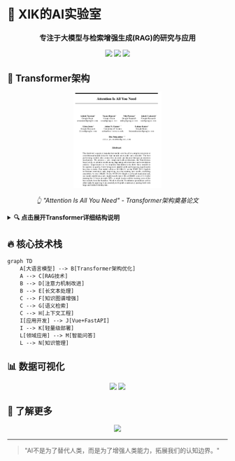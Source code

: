 # 🚀 XIK的AI实验室

<div align="center">
  <h3>专注于大模型与检索增强生成(RAG)的研究与应用</h3>
</div>

<p align="center">
  <img src="https://img.shields.io/badge/LLM-专家-blue?style=for-the-badge" />
  <img src="https://img.shields.io/badge/RAG-研究者-green?style=for-the-badge" />
  <img src="https://img.shields.io/badge/Transformer-工程师-orange?style=for-the-badge" />
</p>

## 🧠 Transformer架构

<div align="center">
<img src="./images/transformer.png" alt="Attention Is All You Need论文首页" width="40%" />
<p><i>👆 "Attention Is All You Need" - Transformer架构奠基论文</i></p>
</div>

<details>
<summary><b>🔍 点击展开Transformer详细结构说明</b></summary>

### Transformer架构核心组件

1. **输入嵌入 (Input Embedding)**：将输入token转换为向量表示
2. **位置编码 (Positional Encoding)**：为序列中的每个位置添加位置信息
3. **多头注意力机制 (Multi-Head Attention)**：
   - 查询(Query)、键(Key)、值(Value)三个映射矩阵
   - 并行计算多个注意力"头"，捕获不同角度的信息
4. **前馈神经网络 (Feed Forward Network)**：由两个线性变换和ReLU激活函数组成
5. **Add & Norm**：残差连接和层归一化，保证训练稳定性
6. **编码器-解码器结构**：用于序列到序列任务

</details>

## 🔥 核心技术栈

```mermaid
graph TD
    A[大语言模型] --> B[Transformer架构优化]
    A --> C[RAG技术]
    B --> D[注意力机制改进]
    B --> E[长文本处理]
    C --> F[知识图谱增强]
    C --> G[语义检索]
    C --> H[上下文工程]
    I[应用开发] --> J[Vue+FastAPI]
    I --> K[轻量级部署]
    L[领域应用] --> M[智能问答]
    L --> N[知识管理]
```


## 📊 数据可视化

<div align="center">
<img src="https://github-readme-stats.vercel.app/api/top-langs/?username=xkj0127&layout=compact&theme=radical" width="45%" />
<img src="https://github-readme-streak-stats.herokuapp.com/?user=xkj0127&theme=radical" width="45%" />
</div>

## 🔗 了解更多

<p align="center">
  <a href="https://github.com/xkj0127"><img src="https://img.shields.io/badge/GitHub-xkj0127-100000?style=for-the-badge&logo=github&logoColor=white" /></a>
</p>

---

> "AI不是为了替代人类，而是为了增强人类能力，拓展我们的认知边界。"
